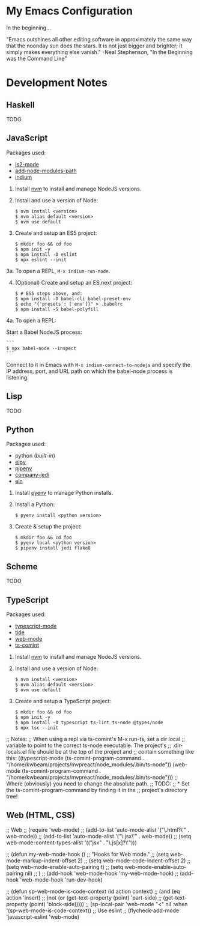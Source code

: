 # My Emacs Configuration

In the beginning...

"Emacs outshines all other editing software in approximately the
same way that the noonday sun does the stars.  It is not just bigger
and brighter; it simply makes everything else vanish."
-Neal Stephenson, "In the Beginning was the Command Line"

# Development Notes

## Haskell

TODO

## JavaScript

Packages used:

* [js2-mode](https://github.com/mooz/js2-mode/)
* [add-node-modules-path](https://github.com/codesuki/add-node-modules-path)
* [indium](https://indium.readthedocs.io/en/latest/index.html)

1. Install [nvm](https://github.com/creationix/nvm) to install and manage NodeJS versions.

2. Install and use a version of Node:

    ```
    $ nvm install <version>
    $ nvm alias default <version>
    $ nvm use default

3. Create and setup an ES5 project:

    ```
    $ mkdir foo && cd foo
    $ npm init -y
    $ npm install -D eslint
    $ npx eslint --init
    ```

3a. To open a REPL, `M-x indium-run-node`.

4. (Optional) Create and setup an ES.next project:

    ```
    $ # ES5 steps above, and:
    $ npm install -D babel-cli babel-preset-env
    $ echo "{'presets': ['env']}" > .babelrc
    $ npm install -S babel-polyfill
    ```

4a. To open a REPL:

Start a Babel NodeJS process:

    ```
    $ npx babel-node --inspect
    ```

Connect to it in Emacs with `M-x indium-connect-to-nodejs` and specify
the IP address, port, and URL path on which the babel-node process is
listening.

## Lisp

TODO

## Python

Packages used:

* python (*built-in*)
* [elpy](https://elpy.readthedocs.io/en/latest/index.html)
* [pipenv](https://github.com/pwalsh/pipenv.el)
* [company-jedi](https://github.com/syohex/emacs-company-jedi)
* [ein](http://millejoh.github.io/emacs-ipython-notebook/)

1. Install [pyenv](https://github.com/pyenv/pyenv) to manage Python installs.

2. Install a Python:

    ```
    $ pyenv install <python version>
    ```

3. Create & setup the project:

    ```
    $ mkdir foo && cd foo
    $ pyenv local <python version>
    $ pipenv install jedi flake8
    ```

## Scheme

TODO

## TypeScript

Packages used:

* [typescript-mode](https://github.com/ananthakumaran/typescript.el)
* [tide](https://github.com/ananthakumaran/tide)
* [web-mode](http://web-mode.org/)
* [ts-comint](https://github.com/josteink/ts-comint)

1. Install [nvm](https://github.com/creationix/nvm) to install and manage NodeJS versions.

2. Install and use a version of Node:

    ```
    $ nvm install <version>
    $ nvm alias default <version>
    $ nvm use default

3. Create and setup a TypeScript project:

    ```
    $ mkdir foo && cd foo
    $ npm init -y
    $ npm install -D typescript ts-lint ts-node @types/node
    $ npx tsc --init
    ```

;; Notes:
;;   When using a repl via ts-comint's M-x run-ts, set a dir local
;;   variable to point to the correct ts-node executable.  The project's
;;   .dir-locals.el file should be at the top of the project and
;;   contain something like this:
((typescript-mode (ts-comint-program-command
                   .
                   "/home/kwbeam/projects/mvpreact/node_modules/.bin/ts-node"))
 (web-mode (ts-comint-program-command
            .
            "/home/kwbeam/projects/mvpreact/node_modules/.bin/ts-node")))
;;   Where (obviously) you need to change the absolute path.
;;   TODO:
;;     * Set the ts-comint-program-command by finding it in the
;;       project's directory tree!



## Web (HTML, CSS)

;; Web
;; (require 'web-mode)
;; (add-to-list 'auto-mode-alist '("\\.html?\\'" . web-mode))
;; (add-to-list 'auto-mode-alist '("\\.jsx\\'" . web-mode))
;; (setq web-mode-content-types-alist '(("jsx" . "\\.js[x]?\\'")))

;; (defun my-web-mode-hook ()
;;   "Hooks for Web mode."
;;   (setq web-mode-markup-indent-offset 2)
;;   (setq web-mode-code-indent-offset 2)
;;   (setq web-mode-enable-auto-pairing t)
;;   (setq web-mode-enable-auto-pairing nil)
;;   )
;; (add-hook 'web-mode-hook  'my-web-mode-hook)
;; (add-hook 'web-mode-hook 'run-dev-hook)

;; (defun sp-web-mode-is-code-context (id action context)
;;   (and (eq action 'insert)
;;        (not (or (get-text-property (point) 'part-side)
;;                 (get-text-property (point) 'block-side)))))
;; (sp-local-pair 'web-mode "<" nil :when '(sp-web-mode-is-code-context))
;; Use eslint
;; (flycheck-add-mode 'javascript-eslint 'web-mode)
